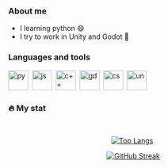 ### About me
- I learning python :smile:
- I try to work in Unity and Godot :gem:
 ### Languages and tools
 <img src="https://cdn.jsdelivr.net/gh/devicons/devicon@latest/icons/python/python-original.svg"    
 title="py" width="40" height="40"/>&nbsp; 
 <img src="https://cdn.jsdelivr.net/gh/devicons/devicon@latest/icons/javascript/javascript-original.svg"
 title="js" width="40" height="40"/>&nbsp;
 <img src="https://cdn.jsdelivr.net/gh/devicons/devicon@latest/icons/cplusplus/cplusplus-original.svg"
 title="c++" width="40" height="40"/>&nbsp;
 <img src="https://cdn.jsdelivr.net/gh/devicons/devicon@latest/icons/godot/godot-original.svg" 
 title="gd" width="40" height="40"/>&nbsp;
  <img src="https://cdn.jsdelivr.net/gh/devicons/devicon@latest/icons/csharp/csharp-original.svg" 
 title="cs" width="40" height="40"/>&nbsp;
  <img src="https://cdn.jsdelivr.net/gh/devicons/devicon@latest/icons/unity/unity-original.svg" title="un" width="40" height="40" />&nbsp;
          


### :fire: My stat

 <div id="stat" align="center">
  <img src="https://github-profile-summary-cards.vercel.app/api/cards/profile-details?username=stormitor&theme=aura" alt=""/>
  <img src="https://github-profile-summary-cards.vercel.app/api/cards/stats?username=stormit&theme=aura" alt="" />
  
  [![Top Langs](https://github-readme-stats.vercel.app/api/top-langs/?username=stormitor&layout=compact&theme=aura)](https://github.com/anuraghazra/github-readme-stats)&nbsp; 
  
  [![GitHub Streak](http://github-readme-streak-stats.herokuapp.com?user=stormitor&theme=aura&locale=ru)](https://git.io/streak-stats)
  
  
 </div>
 
  
  
 
